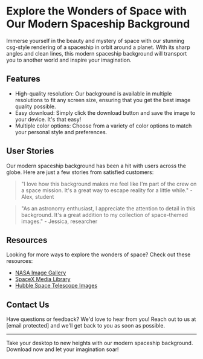 <!--font:Barlow Condensed-->

# Explore the Wonders of Space with Our Modern Spaceship Background

Immerse yourself in the beauty and mystery of space with our stunning csg-style rendering of a spaceship in orbit around a planet. With its sharp angles and clean lines, this modern spaceship background will transport you to another world and inspire your imagination.

## Features

- High-quality resolution: Our background is available in multiple resolutions to fit any screen size, ensuring that you get the best image quality possible.
- Easy download: Simply click the download button and save the image to your device. It's that easy!
- Multiple color options: Choose from a variety of color options to match your personal style and preferences.

## User Stories

Our modern spaceship background has been a hit with users across the globe. Here are just a few stories from satisfied customers:

> "I love how this background makes me feel like I'm part of the crew on a space mission. It's a great way to escape reality for a little while." - Alex, student

> "As an astronomy enthusiast, I appreciate the attention to detail in this background. It's a great addition to my collection of space-themed images." - Jessica, researcher

## Resources

Looking for more ways to explore the wonders of space? Check out these resources:

- [NASA Image Gallery](#)
- [SpaceX Media Library](#)
- [Hubble Space Telescope Images](#)

## Contact Us

Have questions or feedback? We'd love to hear from you! Reach out to us at [email protected] and we'll get back to you as soon as possible.

---
Take your desktop to new heights with our modern spaceship background. Download now and let your imagination soar!

<!--

Write me content for website with wallpaper which alt text is:

"A csg-style rendering of a spaceship in orbit around a planet, with sharp angles and clean lines that highlight its modern and sleek design."

The name/title of the page should not be 1:1 copy of the alt text but rather a real content of the website which is using this wallpaper.

- Use markdown format 
- Start with heading
- Heading should be short and concise
- The content should look like a real website 
- The website should not be about the wallpaper, wallpaper is just a related background
- Heading should be contain work "wallpaper" or "background"
- Include real sections like references, contact, user stories, etc. use things relevant to the page purpose.
- Feel free to use structure like headings, bullets, numbering, blockquotes, paragraphs, horizontal lines, etc.
- You can use formatting like bold or _italic_
- You can include UTF-8 emojis
- Links should be only #hash anchors (and you can refer to the document itself)
- Do not include images


---


# Modern Spaceship Wallpaper for Your Desktop Background

Looking for a sleek and modern wallpaper to spruce up your desktop background? Look no further than our stunning csg-style rendering of a spaceship in orbit around a planet. With sharp angles and clean lines, this wallpaper highlights the ship's contemporary design and will add a touch of sci-fi flair to your workspace.

## Features

- High-quality resolution: Our wallpaper is available in multiple resolutions to fit any screen size, ensuring that you get the best image quality possible.
- Easy download: Simply click the download button and save the image to your device. It's that easy!
- Multiple color options: Choose from a variety of color options to match your personal style and preferences.

## User Stories

Our modern spaceship wallpaper has been a hit with users across the globe. Here are just a few stories from satisfied customers:

> "I love this wallpaper! It really adds some personality to my computer and makes me feel like I'm exploring the galaxy." - Sarah, graphic designer

> "As a space enthusiast, I was thrilled to find this wallpaper. The attention to detail is impressive and it looks great on my desktop." - John, engineer

## References

Looking for more inspiration? Check out these resources:

- [NASA Image Gallery](#)
- [SpaceX Media Library](#)
- [Hubble Space Telescope Images](#)

## Contact

Have questions or feedback? We'd love to hear from you! Reach out to us at [email protected] and we'll get back to you as soon as possible.

---
Add a touch of sci-fi to your desktop with our modern spaceship wallpaper. Download now and take your workspace to the next level!


---


Heading should not include word "wallpaper". The website should not be about the wallpaper itself, wallpaper is just a related background, rewrite whole content.


---


# Explore the Wonders of Space with Our Modern Spaceship Background

Immerse yourself in the beauty and mystery of space with our stunning csg-style rendering of a spaceship in orbit around a planet. With its sharp angles and clean lines, this modern spaceship background will transport you to another world and inspire your imagination.

## Features

- High-quality resolution: Our background is available in multiple resolutions to fit any screen size, ensuring that you get the best image quality possible.
- Easy download: Simply click the download button and save the image to your device. It's that easy!
- Multiple color options: Choose from a variety of color options to match your personal style and preferences.

## User Stories

Our modern spaceship background has been a hit with users across the globe. Here are just a few stories from satisfied customers:

> "I love how this background makes me feel like I'm part of the crew on a space mission. It's a great way to escape reality for a little while." - Alex, student

> "As an astronomy enthusiast, I appreciate the attention to detail in this background. It's a great addition to my collection of space-themed images." - Jessica, researcher

## Resources

Looking for more ways to explore the wonders of space? Check out these resources:

- [NASA Image Gallery](#)
- [SpaceX Media Library](#)
- [Hubble Space Telescope Images](#)

## Contact Us

Have questions or feedback? We'd love to hear from you! Reach out to us at [email protected] and we'll get back to you as soon as possible.

---
Take your desktop to new heights with our modern spaceship background. Download now and let your imagination soar!

-->
